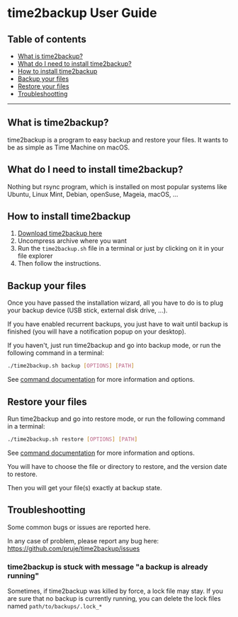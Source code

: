 # time2backup User Guide

## Table of contents
* [What is time2backup?](#whatisit)
* [What do I need to install time2backup?](#requirements)
* [How to install time2backup](#install)
* [Backup your files](#backup)
* [Restore your files](#restore)
* [Troubleshootting](#troubleshootting)

---------------------------------------------------------------

<a name="whatisit"></a>
## What is time2backup?
time2backup is a program to easy backup and restore your files.
It wants to be as simple as Time Machine on macOS.

<a name="requirements"></a>
## What do I need to install time2backup?
Nothing but rsync program, which is installed on most popular systems like Ubuntu,
Linux Mint, Debian, openSuse, Mageia, macOS, ...

<a name="install"></a>
## How to install time2backup
1. [Download time2backup here](http://jean.prunneaux.com/projects/time2backup/)
2. Uncompress archive where you want
3. Run the `time2backup.sh` file in a terminal or just by clicking on it in your file explorer
4. Then follow the instructions.

<a name="backup"></a>
## Backup your files
Once you have passed the installation wizard, all you have to do is to plug your
backup device (USB stick, external disk drive, ...).

If you have enabled recurrent backups, you just have to wait until backup is finished
(you will have a notification popup on your desktop).

If you haven't, just run time2backup and go into backup mode, or run the following command in a terminal:
```bash
./time2backup.sh backup [OPTIONS] [PATH]
```
See [command documentation](command.md) for more information and options.


<a name="restore"></a>
## Restore your files
Run time2backup and go into restore mode, or run the following command in a terminal:
```bash
./time2backup.sh restore [OPTIONS] [PATH]
```
See [command documentation](command.md) for more information and options.

You will have to choose the file or directory to restore, and the version date to restore.

Then you will get your file(s) exactly at backup state.

<a name="troubleshootting"></a>
## Troubleshootting
Some common bugs or issues are reported here.

In any case of problem, please report any bug here: https://github.com/pruje/time2backup/issues

### time2backup is stuck with message "a backup is already running"
Sometimes, if time2backup was killed by force, a lock file may stay.
If you are sure that no backup is currently running, you can delete the lock files named `path/to/backups/.lock_*`
